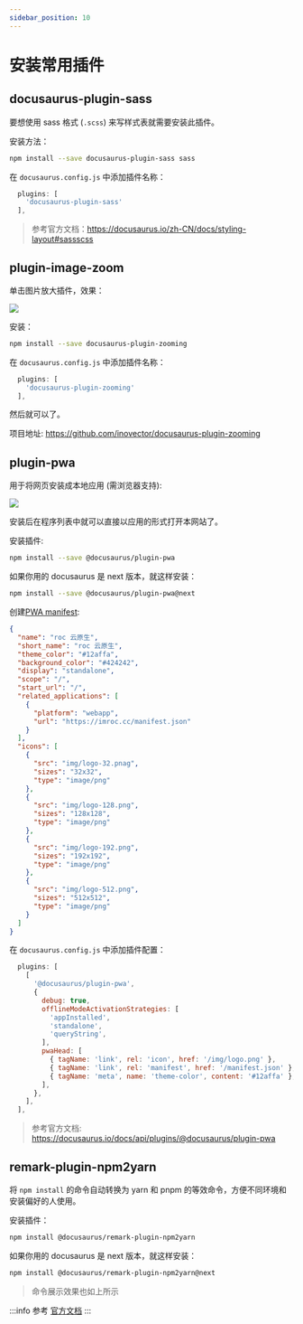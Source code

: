 ```yaml
---
sidebar_position: 10
---
```


# 安装常用插件

## docusaurus-plugin-sass

要想使用 sass 格式 (`.scss`) 来写样式表就需要安装此插件。

安装方法：

```bash npm2yarn
npm install --save docusaurus-plugin-sass sass
```

在 `docusaurus.config.js` 中添加插件名称：

```js title="docusaurus.config.js"
  plugins: [
    'docusaurus-plugin-sass'
  ],
```

> 参考官方文档：https://docusaurus.io/zh-CN/docs/styling-layout#sassscss

## plugin-image-zoom

单击图片放大插件，效果：

![](https://raw.githubusercontent.com/flexanalytics/plugin-image-zoom/master/img/zoom_example.gif)

安装：

```bash npm2yarn
npm install --save docusaurus-plugin-zooming
```

在 `docusaurus.config.js` 中添加插件名称：

```js title="docusaurus.config.js"
  plugins: [
    'docusaurus-plugin-zooming'
  ],
```

然后就可以了。

项目地址: https://github.com/inovector/docusaurus-plugin-zooming

## plugin-pwa

用于将网页安装成本地应用 (需浏览器支持):

![](https://image-host-1251893006.cos.ap-chengdu.myqcloud.com/2023%2F10%2F06%2F20231006195119.png)

安装后在程序列表中就可以直接以应用的形式打开本网站了。


安装插件:

```bash npm2yarn
npm install --save @docusaurus/plugin-pwa
```

如果你用的 docusaurus 是 next 版本，就这样安装：

```bash npm2yarn
npm install --save @docusaurus/plugin-pwa@next
```

创建[PWA manifest](https://web.dev/add-manifest/):

```json title="./static/manifest.json"
{
  "name": "roc 云原生",
  "short_name": "roc 云原生",
  "theme_color": "#12affa",
  "background_color": "#424242",
  "display": "standalone",
  "scope": "/",
  "start_url": "/",
  "related_applications": [
    {
      "platform": "webapp",
      "url": "https://imroc.cc/manifest.json"
    }
  ],
  "icons": [
    {
      "src": "img/logo-32.pnag",
      "sizes": "32x32",
      "type": "image/png"
    },
    {
      "src": "img/logo-128.png",
      "sizes": "128x128",
      "type": "image/png"
    },
    {
      "src": "img/logo-192.png",
      "sizes": "192x192",
      "type": "image/png"
    },
    {
      "src": "img/logo-512.png",
      "sizes": "512x512",
      "type": "image/png"
    }
  ]
}
```

在 `docusaurus.config.js` 中添加插件配置：


```js title="docusaurus.config.js"
  plugins: [
    [
      '@docusaurus/plugin-pwa',
      {
        debug: true,
        offlineModeActivationStrategies: [
          'appInstalled',
          'standalone',
          'queryString',
        ],
        pwaHead: [
          { tagName: 'link', rel: 'icon', href: '/img/logo.png' },
          { tagName: 'link', rel: 'manifest', href: '/manifest.json' },
          { tagName: 'meta', name: 'theme-color', content: '#12affa' },
        ],
      },
    ],
  ],
```

> 参考官方文档: https://docusaurus.io/docs/api/plugins/@docusaurus/plugin-pwa

## remark-plugin-npm2yarn

将 `npm install` 的命令自动转换为 yarn 和 pnpm 的等效命令，方便不同环境和安装偏好的人使用。

安装插件：

```bash npm2yarn
npm install @docusaurus/remark-plugin-npm2yarn
```

如果你用的 docusaurus 是 next 版本，就这样安装：

```bash npm2yarn
npm install @docusaurus/remark-plugin-npm2yarn@next
```

> 命令展示效果也如上所示

:::info
参考 [官方文档](https://docusaurus.io/docs/markdown-features/code-blocks#npm2yarn-remark-plugin)
:::
